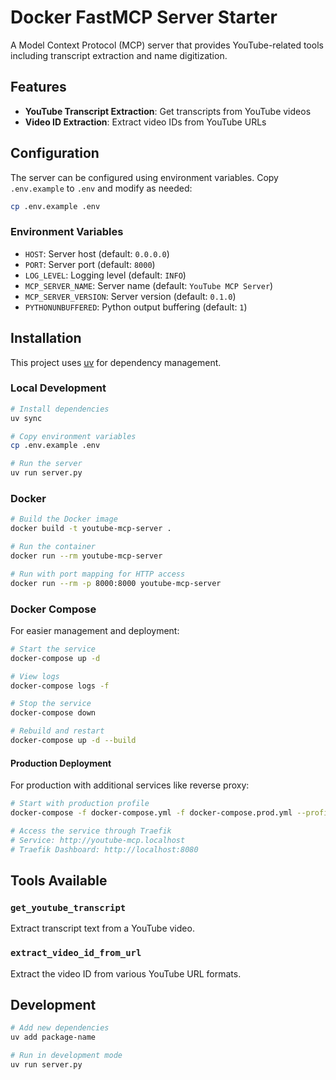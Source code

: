 # Docker FastMCP Server Starter

A Model Context Protocol (MCP) server that provides YouTube-related tools including transcript extraction and name digitization.

## Features

- **YouTube Transcript Extraction**: Get transcripts from YouTube videos
- **Video ID Extraction**: Extract video IDs from YouTube URLs

## Configuration

The server can be configured using environment variables. Copy `.env.example` to `.env` and modify as needed:

```bash
cp .env.example .env
```

### Environment Variables

- `HOST`: Server host (default: `0.0.0.0`)
- `PORT`: Server port (default: `8000`)
- `LOG_LEVEL`: Logging level (default: `INFO`)
- `MCP_SERVER_NAME`: Server name (default: `YouTube MCP Server`)
- `MCP_SERVER_VERSION`: Server version (default: `0.1.0`)
- `PYTHONUNBUFFERED`: Python output buffering (default: `1`)

## Installation

This project uses [uv](https://docs.astral.sh/uv/) for dependency management.

### Local Development

```bash
# Install dependencies
uv sync

# Copy environment variables
cp .env.example .env

# Run the server
uv run server.py
```

### Docker

```bash
# Build the Docker image
docker build -t youtube-mcp-server .

# Run the container
docker run --rm youtube-mcp-server

# Run with port mapping for HTTP access
docker run --rm -p 8000:8000 youtube-mcp-server
```

### Docker Compose

For easier management and deployment:

```bash
# Start the service
docker-compose up -d

# View logs
docker-compose logs -f

# Stop the service
docker-compose down

# Rebuild and restart
docker-compose up -d --build
```

#### Production Deployment

For production with additional services like reverse proxy:

```bash
# Start with production profile
docker-compose -f docker-compose.yml -f docker-compose.prod.yml --profile production up -d

# Access the service through Traefik
# Service: http://youtube-mcp.localhost
# Traefik Dashboard: http://localhost:8080
```

## Tools Available

### `get_youtube_transcript`
Extract transcript text from a YouTube video.

### `extract_video_id_from_url`
Extract the video ID from various YouTube URL formats.


## Development

```bash
# Add new dependencies
uv add package-name

# Run in development mode
uv run server.py
```
